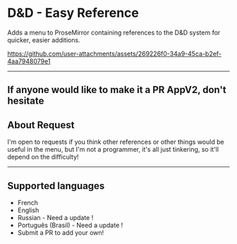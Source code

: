 # D&D - Easy Reference
Adds a menu to ProseMirror containing references to the D&D system for quicker, easier additions.

https://github.com/user-attachments/assets/269226f0-34a9-45ca-b2ef-4aa7948079e1

---
## If anyone would like to make it a PR AppV2, don't hesitate

## About Request
I'm open to requests if you think other references or other things would be useful in the menu, but I'm not a programmer, it's all just tinkering, so it'll depend on the difficulty!

---

## Supported languages
- French
- English
- Russian - Need a update !
- Português (Brasil) - Need a update !
- Submit a PR to add your own!
